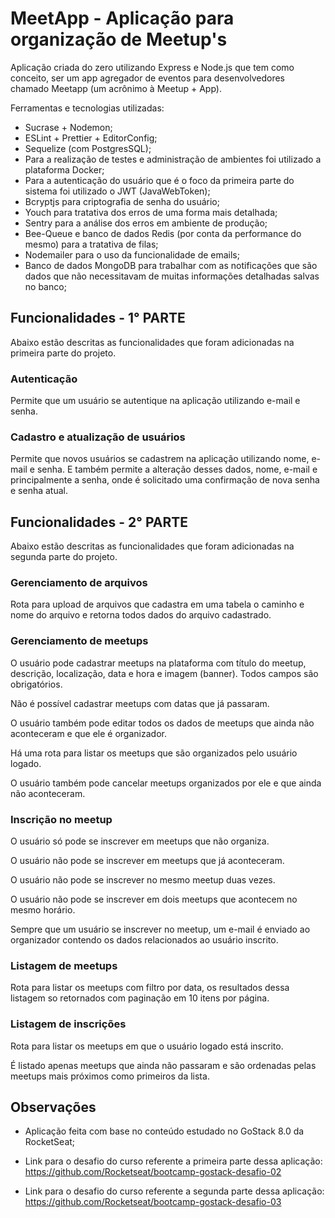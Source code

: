 # MeetApp - Aplicação para organização de Meetup's

Aplicação criada do zero utilizando Express e Node.js que tem como conceito, ser um app agregador de eventos para desenvolvedores chamado Meetapp (um acrônimo à Meetup + App).

Ferramentas e tecnologias utilizadas: 

- Sucrase + Nodemon;
- ESLint + Prettier + EditorConfig;
- Sequelize (com PostgresSQL);
- Para a realização de testes e administração de ambientes foi utilizado a plataforma Docker;
- Para a autenticação do usuário que é o foco da primeira parte do sistema foi utilizado o JWT (JavaWebToken);
- Bcryptjs para criptografia de senha do usuário;
- Youch para tratativa dos erros de uma forma mais detalhada;
- Sentry para a análise dos erros em ambiente de produção;
- Bee-Queue e banco de dados Redis (por conta da performance do mesmo) para a tratativa de filas;
- Nodemailer para o uso da funcionalidade de emails;
- Banco de dados MongoDB para trabalhar com as notificações que são dados que não necessitavam de muitas informações detalhadas salvas no banco;

## Funcionalidades - 1° PARTE

Abaixo estão descritas as funcionalidades que foram adicionadas na primeira parte do projeto.

### Autenticação

Permite que um usuário se autentique na aplicação utilizando e-mail e senha.

### Cadastro e atualização de usuários

Permite que novos usuários se cadastrem na aplicação utilizando nome, e-mail e senha. 
E também permite a alteração desses dados, nome, e-mail e principalmente a senha, onde é solicitado uma confirmação de nova senha e senha atual.

## Funcionalidades - 2° PARTE

Abaixo estão descritas as funcionalidades que foram adicionadas na segunda parte do projeto.

### Gerenciamento de arquivos

Rota para upload de arquivos que cadastra em uma tabela o caminho e nome do arquivo e retorna todos dados do arquivo cadastrado.

### Gerenciamento de meetups

O usuário pode cadastrar meetups na plataforma com título do meetup, descrição, localização, data e hora e imagem (banner). Todos campos são obrigatórios.

Não é possível cadastrar meetups com datas que já passaram.

O usuário também pode editar todos os dados de meetups que ainda não aconteceram e que ele é organizador.

Há uma rota para listar os meetups que são organizados pelo usuário logado.

O usuário também pode cancelar meetups organizados por ele e que ainda não aconteceram. 

### Inscrição no meetup

O usuário só pode se inscrever em meetups que não organiza.

O usuário não pode se inscrever em meetups que já aconteceram.

O usuário não pode se inscrever no mesmo meetup duas vezes.

O usuário não pode se inscrever em dois meetups que acontecem no mesmo horário.

Sempre que um usuário se inscrever no meetup, um e-mail é enviado ao organizador contendo os dados relacionados ao usuário inscrito.

### Listagem de meetups

Rota para listar os meetups com filtro por data, os resultados dessa listagem so retornados com paginação em 10 itens por página.

### Listagem de inscrições

Rota para listar os meetups em que o usuário logado está inscrito.

É listado apenas meetups que ainda não passaram e são ordenadas pelas meetups mais próximos como primeiros da lista.

## Observações

- Aplicação feita com base no conteúdo estudado no GoStack 8.0 da RocketSeat;
- Link para o desafio do curso referente a primeira parte dessa aplicação: <https://github.com/Rocketseat/bootcamp-gostack-desafio-02>

- Link para o desafio do curso referente a segunda parte dessa aplicação: <https://github.com/Rocketseat/bootcamp-gostack-desafio-03>
